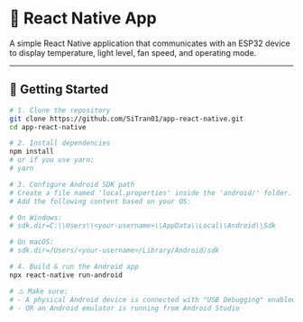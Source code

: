 # 📱 React Native App

A simple React Native application that communicates with an ESP32 device to display temperature, light level, fan speed, and operating mode.

---

## 🚀 Getting Started

```bash
# 1. Clone the repository
git clone https://github.com/SiTran01/app-react-native.git
cd app-react-native

# 2. Install dependencies
npm install
# or if you use yarn:
# yarn

# 3. Configure Android SDK path
# Create a file named 'local.properties' inside the 'android/' folder.
# Add the following content based on your OS:

# On Windows:
# sdk.dir=C:\\Users\\<your-username>\\AppData\\Local\\Android\\Sdk

# On macOS:
# sdk.dir=/Users/<your-username>/Library/Android/sdk

# 4. Build & run the Android app
npx react-native run-android

# ⚠️ Make sure:
# - A physical Android device is connected with "USB Debugging" enabled
# - OR an Android emulator is running from Android Studio
